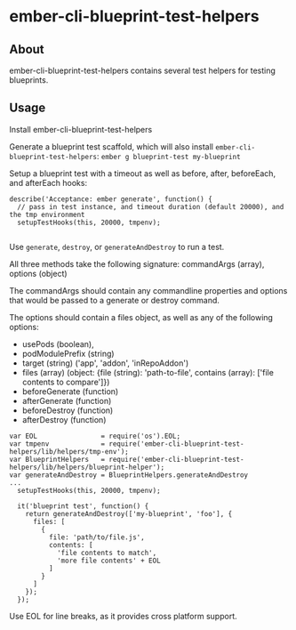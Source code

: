 ember-cli-blueprint-test-helpers
================================

About
-----

ember-cli-blueprint-test-helpers contains several test helpers for testing blueprints.

Usage
-----

Install ember-cli-blueprint-test-helpers


Generate a blueprint test scaffold, which will also install `ember-cli-blueprint-test-helpers`:
`ember g blueprint-test my-blueprint`

Setup a blueprint test with a timeout as well as before, after, beforeEach, and afterEach hooks:
```
describe('Acceptance: ember generate', function() {
  // pass in test instance, and timeout duration (default 20000), and the tmp environment
  setupTestHooks(this, 20000, tmpenv);
  
```

Use `generate`, `destroy`, or `generateAndDestroy` to run a test.

All three methods take the following signature:
commandArgs (array), options (object)

The commandArgs should contain any commandline properties and options that would be passed to a generate or destroy command.

The options should contain a files object, as well as any of the following options:
* usePods (boolean),
* podModulePrefix (string)
* target (string) ('app', 'addon', 'inRepoAddon')
* files (array) (object: {file (string): 'path-to-file', contains (array): ['file contents to compare']})
* beforeGenerate (function)
* afterGenerate (function)
* beforeDestroy (function)
* afterDestroy (function)

```
var EOL                = require('os').EOL;
var tmpenv             = require('ember-cli-blueprint-test-helpers/lib/helpers/tmp-env');
var BlueprintHelpers   = require('ember-cli-blueprint-test-helpers/lib/helpers/blueprint-helper');
var generateAndDestroy = BlueprintHelpers.generateAndDestroy
...
  setupTestHooks(this, 20000, tmpenv);

  it('blueprint test', function() {
    return generateAndDestroy(['my-blueprint', 'foo'], {
      files: [
        {
          file: 'path/to/file.js',
          contents: [
            'file contents to match',
            'more file contents' + EOL
          ]
        }
      ]
    });
  });
```
Use EOL for line breaks, as it provides cross platform support.